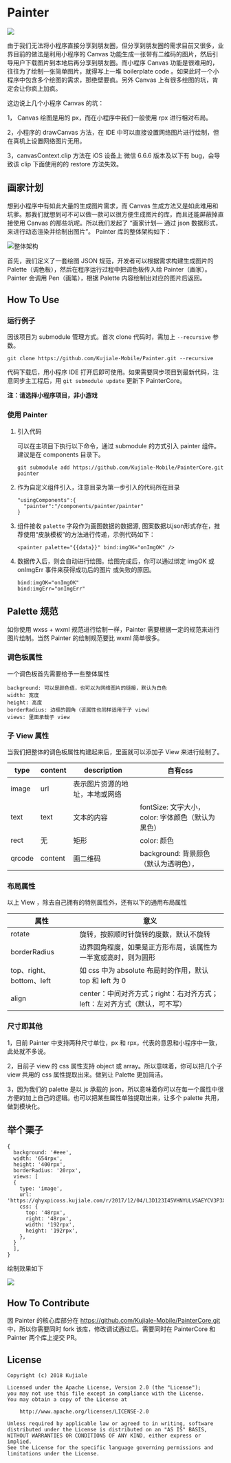 # Painter

![](http://7xq276.com2.z0.glb.qiniucdn.com/painter.gif)

由于我们无法将小程序直接分享到朋友圈，但分享到朋友圈的需求目前又很多，业界目前的做法是利用小程序的 Canvas 功能生成一张带有二维码的图片，然后引导用户下载图片到本地后再分享到朋友圈。而小程序 Canvas 功能是很难用的，往往为了绘制一张简单图片，就得写上一堆 boilerplate code 。如果此时一个小程序中包含多个绘图的需求，那绝壁要疯。另外 Canvas 上有很多绘图的坑，肯定会让你疯上加疯。

这边说上几个小程序 Canvas 的坑：

1， Canvas 绘图是用的 px，而在小程序中我们一般使用 rpx 进行相对布局。

2，小程序的 drawCanvas 方法，在 IDE 中可以直接设置网络图片进行绘制，但在真机上设置网络图片无用。

3，canvasContext.clip 方法在 iOS 设备上 微信 6.6.6 版本及以下有 bug，会导致该 clip 下面使用的的 restore 方法失效。



## 画家计划

想到小程序中有如此大量的生成图片需求，而 Canvas 生成方法又是如此难用和坑爹。那我们就想到可不可以做一款可以很方便生成图片的库，而且还能屏蔽掉直接使用 Canvas 的那些坑呢。所以我们发起了 “画家计划— 通过 json 数据形式，来进行动态渲染并绘制出图片”。 Painter 库的整体架构如下：

![整体架构](http://7xq276.com2.z0.glb.qiniucdn.com/painter.png)

首先，我们定义了一套绘图 JSON 规范，开发者可以根据需求构建生成图片的 Palette（调色板），然后在程序运行过程中把调色板传入给 Painter（画家）。Painter 会调用 Pen（画笔），根据 Palette 内容绘制出对应的图片后返回。



## How To Use

### 运行例子

因该项目为 submodule 管理方式。首次 clone 代码时，需加上 `--recursive` 参数。

```
git clone https://github.com/Kujiale-Mobile/Painter.git --recursive
```

代码下载后，用小程序 IDE 打开后即可使用。如果需要同步项目到最新代码，注意同步主工程后，用 `git submodule update` 更新下 PainterCore。

**注：请选择小程序项目，非小游戏**



### 使用 Painter

1. 引入代码

   可以在主项目下执行以下命令，通过 submodule 的方式引入 painter 组件。建议是在 components 目录下。

   ```
   git submodule add https://github.com/Kujiale-Mobile/PainterCore.git painter
   ```

2. 作为自定义组件引入，注意目录为第一步引入的代码所在目录

   ```
   "usingComponents":{
     "painter":"/components/painter/painter"
   }
   ```

3. 组件接收 `palette` 字段作为画图数据的数据源, 图案数据以json形式存在，推荐使用“皮肤模板”的方法进行传递，示例代码如下：

   ```
   <painter palette="{{data}}" bind:imgOK="onImgOK" />
   ```


4. 数据传入后，则会自动进行绘图。绘图完成后，你可以通过绑定 imgOK 或 onImgErr 事件来获得成功后的图片 或失败的原因。

   ```
   bind:imgOK="onImgOK"
   bind:imgErr="onImgErr"
   ```



## Palette 规范

如你使用 wxss + wxml 规范进行绘制一样，Painter 需要根据一定的规范来进行图片绘制。当然 Painter 的绘制规范要比 wxml 简单很多。

### 调色板属性

一个调色板首先需要给予一些整体属性

```
background: 可以是颜色值，也可以为网络图片的链接，默认为白色
width: 宽度
height: 高度
borderRadius: 边框的圆角（该属性也同样适用于子 view）
views: 里面承载子 view
```

### 子 View 属性

当我们把整体的调色板属性构建起来后，里面就可以添加子 View 来进行绘制了。

| type   | content | description     | 自有css                             |
| ------ | ------- | --------------- | --------------------------------- |
| image  | url     | 表示图片资源的地址，本地或网络 |                                   |
| text   | text    | 文本的内容           | fontSize: 文字大小，color: 字体颜色（默认为黑色） |
| rect   | 无       | 矩形              | color: 颜色                         |
| qrcode | content | 画二维码            | background:  背景颜色（默认为透明色），        |



### 布局属性

以上 View ，除去自己拥有的特别属性外，还有以下的通用布局属性

| 属性                    | 意义                                       |
| --------------------- | ---------------------------------------- |
| rotate                | 旋转，按照顺时针旋转的度数，默认不旋转                      |
| borderRadius          | 边界圆角程度，如果是正方形布局，该属性为一半宽或高时，则为圆形          |
| top、right、bottom、left | 如 css 中为 absolute 布局时的作用，默认 top 和 left 为 0 |
| align                 | center：中间对齐方式；right：右对齐方式；left：左对齐方式（默认，可不写） |

### 尺寸即其他

1，目前 Painter 中支持两种尺寸单位，px 和 rpx，代表的意思和小程序中一致，此处就不多说。

2，目前子 view 的 css 属性支持 object 或 array。所以意味着，你可以把几个子 view 共用的 css 属性提取出来。做到让 Palette 更加简洁。

3，因为我们的 palette 是以 js 承载的 json，所以意味着你可以在每一个属性中很方便的加上自己的逻辑。也可以把某些属性单独提取出来，让多个 palette 共用，做到模块化。



## 举个栗子

```
{
  background: '#eee',
  width: '654rpx',
  height: '400rpx',
  borderRadius: '20rpx',
  views: [
  {
    type: 'image',
    url: 'https://qhyxpicoss.kujiale.com/r/2017/12/04/L3D123I45VHNYULVSAEYCV3P3X6888_3200x2400.jpg@!70q',
    css: {
      top: '48rpx',
      right: '48rpx',
      width: '192rpx',
      height: '192rpx',
    },
  }
  ],
}
```

绘制效果如下

![](http://7xq276.com2.z0.glb.qiniucdn.com/first.png)



## How To Contribute

因 Painter 的核心库部分在 https://github.com/Kujiale-Mobile/PainterCore.git 中，所以你需要同时 fork 该库，修改调试通过后。需要同时在 PainterCore 和 Painter 两个库上提交 PR。

## License

```
Copyright (c) 2018 Kujiale

Licensed under the Apache License, Version 2.0 (the "License");
you may not use this file except in compliance with the License.
You may obtain a copy of the License at

    http://www.apache.org/licenses/LICENSE-2.0

Unless required by applicable law or agreed to in writing, software
distributed under the License is distributed on an "AS IS" BASIS,
WITHOUT WARRANTIES OR CONDITIONS OF ANY KIND, either express or implied.
See the License for the specific language governing permissions and
limitations under the License.
```